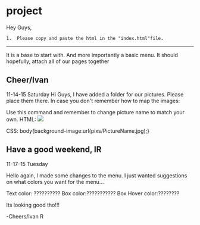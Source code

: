 # project

 Hey Guys,
	
	1.	Please copy and paste the html in the "index.html"file.
	
----------------------------------------------------------------------	
It is a base to start with.
And more importantly a basic menu. It should hopefully, attach all of our pages together 

Cheer/Ivan
--------------------------------------------------------------------------------------
11-14-15 Saturday
Hi Guys,
I have added a folder for our pictures.
Please place them there.
	In case you don't remember how to map the images:
	
Use this command and remember to change picture name to match your own.
HTML:
	<img src="pixs/PictureName.jpg">
	
CSS:
	body{background-image:url(pixs/PictureName.jpg);}
	
Have a good weekend, IR
---------------------------------------------------------------------------------------
11-17-15 Tuesday

Hello again,
I made some changes to the menu.
I just wanted suggestions on what colors you want for the menu...

Text color: ??????????
Box color:???????????
Box Hover color:????????

Its looking good tho!!!

-Cheers/Ivan R